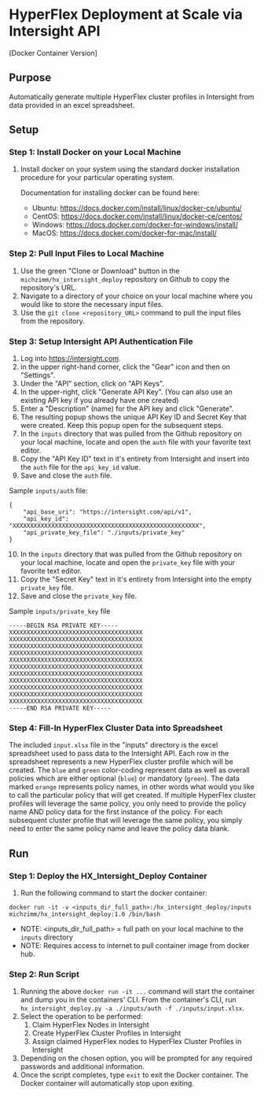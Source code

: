 # HyperFlex Deployment at Scale via Intersight API

[Docker Container Version]

## Purpose

Automatically generate multiple HyperFlex cluster profiles in Intersight from data provided in an excel spreadsheet.

## Setup

### Step 1: Install Docker on your Local Machine

1. Install docker on your system using the standard docker installation procedure for your particular operating system.

   Documentation for installing docker can be found here:
    * Ubuntu: https://docs.docker.com/install/linux/docker-ce/ubuntu/
    * CentOS: https://docs.docker.com/install/linux/docker-ce/centos/
    * Windows: https://docs.docker.com/docker-for-windows/install/
    * MacOS: https://docs.docker.com/docker-for-mac/install/

### Step 2: Pull Input Files to Local Machine

1. Use the green "Clone or Download" button in the `michzimm/hx_intersight_deploy` repository on Github to copy the repository's URL.
2. Navigate to a directory of your choice on your local machine where you would like to store the necessary input files.
3. Use the `git clone <repository_URL>` command to pull the input files from the repository.

### Step 3: Setup Intersight API Authentication File

1. Log into https://intersight.com.
2. in the upper right-hand corner, click the "Gear" icon and then on "Settings".
3. Under the "API" section, click on "API Keys".
4. In the upper-right, click "Generate API Key". (You can also use an existing API key if you already have one created)
5. Enter a "Description" (name) for the API key and click "Generate".
6. The resulting popup shows the unique API Key ID and Secret Key that were created. Keep this popup open for the subsequent steps.
7. In the `inputs` directory that was pulled from the Github repository on your local machine, locate and open the `auth` file with your favorite text editor.
8. Copy the "API Key ID" text in it's entirety from Intersight and insert into the `auth` file for the `api_key_id` value.
9. Save and close the `auth` file.

Sample `inputs/auth` file:

```
{
    "api_base_uri": "https://intersight.com/api/v1",
    "api_key_id": "XXXXXXXXXXXXXXXXXXXXXXXXXXXXXXXXXXXXXXXXXXXXXXXXXXXXX",
    "api_private_key_file": "./inputs/private_key"
}
```

10. In the `inputs` directory that was pulled from the Github repository on your local machine, locate and open the `private_key` file with your favorite text editor.
11. Copy the "Secret Key" text in it's entirety from Intersight into the empty `private_key` file.
12. Save and close the `private_key` file.

Sample `inputs/private_key` file

```
-----BEGIN RSA PRIVATE KEY-----
XXXXXXXXXXXXXXXXXXXXXXXXXXXXXXXXXXXXXX
XXXXXXXXXXXXXXXXXXXXXXXXXXXXXXXXXXXXXX
XXXXXXXXXXXXXXXXXXXXXXXXXXXXXXXXXXXXXX
XXXXXXXXXXXXXXXXXXXXXXXXXXXXXXXXXXXXXX
XXXXXXXXXXXXXXXXXXXXXXXXXXXXXXXXXXXXXX
XXXXXXXXXXXXXXXXXXXXXXXXXXXXXXXXXXXXXX
XXXXXXXXXXXXXXXXXXXXXXXXXXXXXXXXXXXXXX
XXXXXXXXXXXXXXXXXXXXXXXXXXXXXXXXXXXXXX
XXXXXXXXXXXXXXXXXXXXXXXXXXXXXXXXXXXXXX
XXXXXXXXXXXXXXXXXXXXXXXXXXXXXXXXXXXXXX
XXXXXXXXXXXXXXXXXXXXXXXXXXXXXXXXXXXXXX
-----END RSA PRIVATE KEY-----
```


### Step 4: Fill-In HyperFlex Cluster Data into Spreadsheet

The included `input.xlsx` file in the "inputs" directory is the excel spreadsheet used to pass data to the Intersight API. Each row in the spreadsheet represents a new HyperFlex cluster profile which will be created. The `blue` and `green` color-coding represent data as well as overall policies which are either optional (`blue`) or mandatory (`green`). The data marked `orange` represents policy names, in other words what would you like to call the particular policy that will get created. If multiple HyperFlex cluster profiles will leverage the same policy, you only need to provide the policy name AND policy data for the first instance of the policy. For each subsequent cluster profile that will leverage the same policy, you simply need to enter the same policy name and leave the policy data blank.

## Run

### Step 1: Deploy the HX_Intersight_Deploy Container

1. Run the following command to start the docker container:

```
docker run -it -v <inputs_dir_full_path>:/hx_intersight_deploy/inputs michzimm/hx_intersight_deploy:1.0 /bin/bash
```
   * NOTE: <inputs_dir_full_path> = full path on your local machine to the `inputs` directory
   * NOTE: Requires access to internet to pull container image from docker hub.


### Step 2: Run Script
1. Running the above `docker run -it ...` command will start the container and dump you in the containers' CLI. From the container's CLI, run `hx_intersight_deploy.py -a ./inputs/auth -f ./inputs/input.xlsx`.
2. Select the operation to be performed:
   1. Claim HyperFlex Nodes in Intersight
   2. Create HyperFlex Cluster Profiles in Intersight
   3. Assign claimed HyperFlex nodes to HyperFlex Cluster Profiles in Intersight
3. Depending on the chosen option, you will be prompted for any required passwords and additional information.
4. Once the script completes, type `exit` to exit the Docker container. The Docker container will automatically stop upon exiting.

